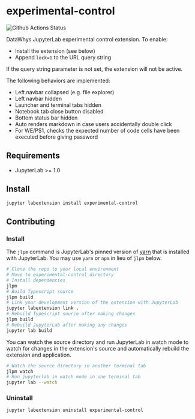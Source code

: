 # experimental-control

![Github Actions Status](https://github.com/aolney/experimental-control/workflows/Build/badge.svg)

DataWhys JupyterLab experimental control extension. To enable:

- Install the extension (see below)
- Append `lock=1` to the URL query string

If the query string parameter is not set, the extension will not be active.

The following behaviors are implemented:

- Left navbar collapsed (e.g. file explorer)
- Left navbar hidden
- Launcher and terminal tabs hidden
- Notebook tab close button disabled
- Bottom status bar hidden
- Auto renders markdown in case users accidentally double click
- For WE/PS1, checks the expected number of code cells have been executed before giving password


## Requirements

* JupyterLab >= 1.0

## Install

```bash
jupyter labextension install experimental-control
```

## Contributing

### Install

The `jlpm` command is JupyterLab's pinned version of
[yarn](https://yarnpkg.com/) that is installed with JupyterLab. You may use
`yarn` or `npm` in lieu of `jlpm` below.

```bash
# Clone the repo to your local environment
# Move to experimental-control directory
# Install dependencies
jlpm
# Build Typescript source
jlpm build
# Link your development version of the extension with JupyterLab
jupyter labextension link .
# Rebuild Typescript source after making changes
jlpm build
# Rebuild JupyterLab after making any changes
jupyter lab build
```

You can watch the source directory and run JupyterLab in watch mode to watch for changes in the extension's source and automatically rebuild the extension and application.

```bash
# Watch the source directory in another terminal tab
jlpm watch
# Run jupyterlab in watch mode in one terminal tab
jupyter lab --watch
```

### Uninstall

```bash
jupyter labextension uninstall experimental-control
```

